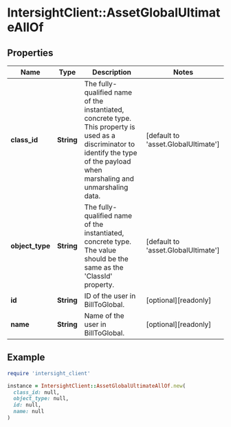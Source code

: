 # IntersightClient::AssetGlobalUltimateAllOf

## Properties

| Name | Type | Description | Notes |
| ---- | ---- | ----------- | ----- |
| **class_id** | **String** | The fully-qualified name of the instantiated, concrete type. This property is used as a discriminator to identify the type of the payload when marshaling and unmarshaling data. | [default to &#39;asset.GlobalUltimate&#39;] |
| **object_type** | **String** | The fully-qualified name of the instantiated, concrete type. The value should be the same as the &#39;ClassId&#39; property. | [default to &#39;asset.GlobalUltimate&#39;] |
| **id** | **String** | ID of the user in BillToGlobal. | [optional][readonly] |
| **name** | **String** | Name of the user in BillToGlobal. | [optional][readonly] |

## Example

```ruby
require 'intersight_client'

instance = IntersightClient::AssetGlobalUltimateAllOf.new(
  class_id: null,
  object_type: null,
  id: null,
  name: null
)
```

